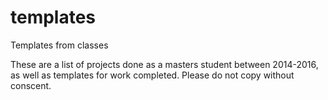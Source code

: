 # templates
Templates from classes


These are a list of projects done as a masters student between 2014-2016, as well as templates for work completed. Please do not copy without conscent. 
